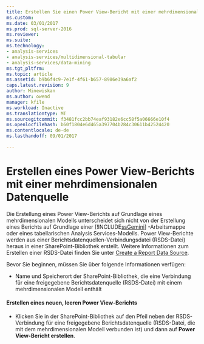 ```yaml
---
title: Erstellen Sie einen Power View-Bericht mit einer mehrdimensionalen Datenquelle | Microsoft Docs
ms.custom: 
ms.date: 03/01/2017
ms.prod: sql-server-2016
ms.reviewer: 
ms.suite: 
ms.technology:
- analysis-services
- analysis-services/multidimensional-tabular
- analysis-services/data-mining
ms.tgt_pltfrm: 
ms.topic: article
ms.assetid: b9b6f4c9-7e1f-4f61-b657-8986e39a6af2
caps.latest.revision: 9
author: Minewiskan
ms.author: owend
manager: kfile
ms.workload: Inactive
ms.translationtype: MT
ms.sourcegitcommit: f3481fcc2bb74eaf93182e6cc58f5a06666e10f4
ms.openlocfilehash: b60f1804e6d465a397704b284c30611b42524420
ms.contentlocale: de-de
ms.lasthandoff: 09/01/2017

---
```

# <a name="create-a-power-view-report-with-a-multidimensional-data-source"></a>Erstellen eines Power View-Berichts mit einer mehrdimensionalen Datenquelle
  Die Erstellung eines Power View-Berichts auf Grundlage eines mehrdimensionalen Modells unterscheidet sich nicht von der Erstellung eines Berichts auf Grundlage einer [!INCLUDE[ssGemini](../../includes/ssgemini-md.md)] -Arbeitsmappe oder eines tabellarischen Analysis Services-Modells. Power View-Berichte werden aus einer Berichtsdatenquellen-Verbindungsdatei (RSDS-Datei) heraus in einer SharePoint-Bibliothek erstellt. Weitere Informationen zum Erstellen einer RSDS-Datei finden Sie unter [Create a Report Data Source](../../analysis-services/multidimensional-models/create-a-report-data-source.md).  
  
 Bevor Sie beginnen, müssen Sie über folgende Informationen verfügen:  
  
-   Name und Speicherort der SharePoint-Bibliothek, die eine Verbindung für eine freigegebene Berichtsdatenquelle (RSDS-Datei) mit einem mehrdimensionalen Modell enthält  
  
#### <a name="create-a-new-blank-power-view-report"></a>Erstellen eines neuen, leeren Power View-Berichts  
  
-   Klicken Sie in der SharePoint-Bibliothek auf den Pfeil neben der RSDS-Verbindung für eine freigegebene Berichtsdatenquelle (RSDS-Datei, die mit dem mehrdimensionalen Modell verbunden ist) und dann auf **Power View-Bericht erstellen**.  
  
  


